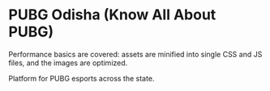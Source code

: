# PUBG Odisha (Know All About PUBG)

Performance basics are covered: assets are minified into single CSS and JS files, and the images are optimized.

Platform for PUBG esports across the state.
